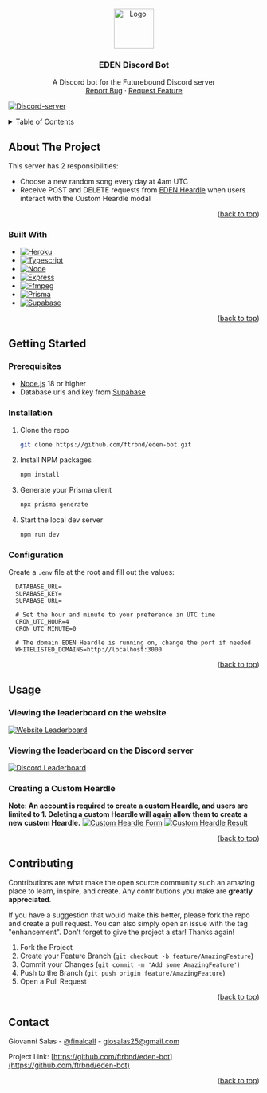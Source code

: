 <!-- Improved compatibility of back to top link: See: https://github.com/othneildrew/Best-README-Template/pull/73 -->
<a name="readme-top"></a>
<!--
*** Thanks for checking out the Best-README-Template. If you have a suggestion
*** that would make this better, please fork the repo and create a pull request
*** or simply open an issue with the tag "enhancement".
*** Don't forget to give the project a star!
*** Thanks again! Now go create something AMAZING! :D
-->

<!-- PROJECT LOGO -->
<br />
<div align="center">
  <a href="https://github.com/ftrbnd/eden-bot">
    <img src="https://i.imgur.com/rQmm1FM.png" alt="Logo" width="80" height="80">
  </a>
<h3 align="center">EDEN Discord Bot</h3>
  <p align="center">
    A Discord bot for the Futurebound Discord server
    <br />
    <a href="https://github.com/ftrbnd/eden-bot/issues">Report Bug</a>
    ·
    <a href="https://github.com/ftrbnd/eden-bot/issues">Request Feature</a>
  </p>
</div>

[![Discord-server][Discord-server]][Server-link]

<!-- TABLE OF CONTENTS -->
<details>
  <summary>Table of Contents</summary>
  <ol>
    <li>
      <a href="#about-the-project">About The Project</a>
      <ul>
        <li><a href="#built-with">Built With</a></li>
      </ul>
    </li>
    <li>
      <a href="#getting-started">Getting Started</a>
      <ul>
        <li><a href="#prerequisites">Prerequisites</a></li>
        <li><a href="#installation">Installation</a></li>
        <li><a href="#configuration">Configuration</a></li>
      </ul>
    </li>
    <li><a href="#usage">Usage</a></li>
    <li><a href="#contributing">Contributing</a></li>
    <li><a href="#contact">Contact</a></li>
  </ol>
</details>



<!-- ABOUT THE PROJECT -->
## About The Project

This server has 2 responsibilities:
* Choose a new random song every day at 4am UTC
* Receive POST and DELETE requests from [EDEN Heardle](https://eden-bot.io) when users interact with the Custom Heardle modal

<p align="right">(<a href="#readme-top">back to top</a>)</p>



### Built With

* [![Heroku][Heroku]][Heroku-url]
* [![Typescript][Typescript]][Typescript-url]
* [![Node][Node.js]][Node-url]
* [![Express][Express]][Express-url]
* [![Ffmpeg][Ffmpeg]][Ffmpeg-url]
* [![Prisma][PrismaOrm]][Prisma-url]
* [![Supabase][Supabase]][Supabase-url]

<p align="right">(<a href="#readme-top">back to top</a>)</p>



<!-- GETTING STARTED -->
## Getting Started

### Prerequisites
* [Node.js](https://nodejs.org/en/) 18 or higher
* Database urls and key from [Supabase](https://supabase.com)

### Installation

1. Clone the repo
   ```sh
   git clone https://github.com/ftrbnd/eden-bot.git
   ```
2. Install NPM packages
   ```sh
   npm install
   ```
3. Generate your Prisma client
   ```sh
   npx prisma generate
   ```
5. Start the local dev server
   ```sh
   npm run dev
   ```

### Configuration

Create a `.env` file at the root and fill out the values:
```env
  DATABASE_URL=
  SUPABASE_KEY=
  SUPABASE_URL=

  # Set the hour and minute to your preference in UTC time
  CRON_UTC_HOUR=4
  CRON_UTC_MINUTE=0

  # The domain EDEN Heardle is running on, change the port if needed
  WHITELISTED_DOMAINS=http://localhost:3000
```

<p align="right">(<a href="#readme-top">back to top</a>)</p>



<!-- USAGE EXAMPLES -->
## Usage

### Viewing the leaderboard on the website
[![Website Leaderboard][website-leaderboard-screenshot]](https://eden-heardle.io)
### Viewing the leaderboard on the Discord server
[![Discord Leaderboard][discord-leaderboard-screenshot]](https://discord.gg/futurebound)

### Creating a Custom Heardle
**Note: An account is required to create a custom Heardle, and users are limited to 1.
Deleting a custom Heardle will again allow them to create a new custom Heardle.**
[![Custom Heardle Form][custom-heardle-form]](https://eden-heardle.io)
[![Custom Heardle Result][custom-heardle-result]](https://eden-heardle.io)

<p align="right">(<a href="#readme-top">back to top</a>)</p>



<!-- CONTRIBUTING -->
## Contributing

Contributions are what make the open source community such an amazing place to learn, inspire, and create. Any contributions you make are **greatly appreciated**.

If you have a suggestion that would make this better, please fork the repo and create a pull request. You can also simply open an issue with the tag "enhancement".
Don't forget to give the project a star! Thanks again!

1. Fork the Project
2. Create your Feature Branch (`git checkout -b feature/AmazingFeature`)
3. Commit your Changes (`git commit -m 'Add some AmazingFeature'`)
4. Push to the Branch (`git push origin feature/AmazingFeature`)
5. Open a Pull Request

<p align="right">(<a href="#readme-top">back to top</a>)</p>


<!-- CONTACT -->
## Contact

Giovanni Salas - [@finalcalI](https://twitter.com/finalcali) - giosalas25@gmail.com

Project Link: [https://github.com/ftrbnd/eden-bot](https://github.com/ftrbnd/eden-bot)

<p align="right">(<a href="#readme-top">back to top</a>)</p>



<!-- MARKDOWN LINKS & IMAGES -->
<!-- https://www.markdownguide.org/basic-syntax/#reference-style-links -->
[contributors-shield]: https://img.shields.io/github/contributors/ftrbnd/eden-bot.svg?style=for-the-badge
[contributors-url]: https://github.com/ftrbnd/eden-bot/graphs/contributors
[forks-shield]: https://img.shields.io/github/forks/ftrbnd/eden-bot.svg?style=for-the-badge
[forks-url]: https://github.com/ftrbnd/eden-bot/network/members
[stars-shield]: https://img.shields.io/github/stars/ftrbnd/eden-bot.svg?style=for-the-badge
[stars-url]: https://github.com/ftrbnd/eden-bot/stargazers
[issues-shield]: https://img.shields.io/github/issues/ftrbnd/eden-bot.svg?style=for-the-badge
[issues-url]: https://github.com/ftrbnd/eden-bot/issues
[license-shield]: https://img.shields.io/github/license/ftrbnd/eden-bot.svg?style=for-the-badge
[license-url]: https://github.com/ftrbnd/eden-bot/blob/master/LICENSE.txt
[linkedin-shield]: https://img.shields.io/badge/-LinkedIn-black.svg?style=for-the-badge&logo=linkedin&colorB=555
[linkedin-url]: https://linkedin.com/in/linkedin_username
[product-screenshot]: https://i.imgur.com/OzETWxS.png
[website-leaderboard-screenshot]: https://i.imgur.com/dVr4AOB.png
[discord-leaderboard-screenshot]: https://i.imgur.com/3TyTIKe.png
[custom-heardle-form]: https://i.imgur.com/w0W4CFN.png
[custom-heardle-result]: https://i.imgur.com/wGNsPv2.png
[Heroku]: https://img.shields.io/badge/Heroku-430098?style=for-the-badge&logo=heroku&logoColor=white
[Heroku-url]: https://www.heroku.com/
[Typescript]: https://img.shields.io/badge/typescript-3178C6?style=for-the-badge&logo=typescript&logoColor=white
[Typescript-url]: https://www.typescriptlang.org/
[Node.js]: https://img.shields.io/badge/Node.js-339933?style=for-the-badge&logo=nodedotjs&logoColor=white
[Node-url]: https://nodejs.org/
[Express]: https://img.shields.io/badge/Express-000000?style=for-the-badge&logo=express&logoColor=white
[Express-url]: https://expressjs.com/
[Ffmpeg]: https://img.shields.io/badge/Ffmpeg-007808?style=for-the-badge&logo=ffmpeg&logoColor=white
[Ffmpeg-url]: https://www.ffmpeg.org/
[PrismaOrm]: https://img.shields.io/badge/Prisma-%232D3748?style=for-the-badge&logo=prisma&logoColor=white
[Prisma-url]: https://www.prisma.io/
[Supabase]: https://img.shields.io/badge/Supabase-3FCF8E?style=for-the-badge&logo=supabase&logoColor=white
[Supabase-url]: https://supabase.com/
[Discord-server]: https://img.shields.io/discord/655655072885374987?logo=discord&logoColor=white&color=5865F2
[Server-link]: https://discord.gg/futurebound
